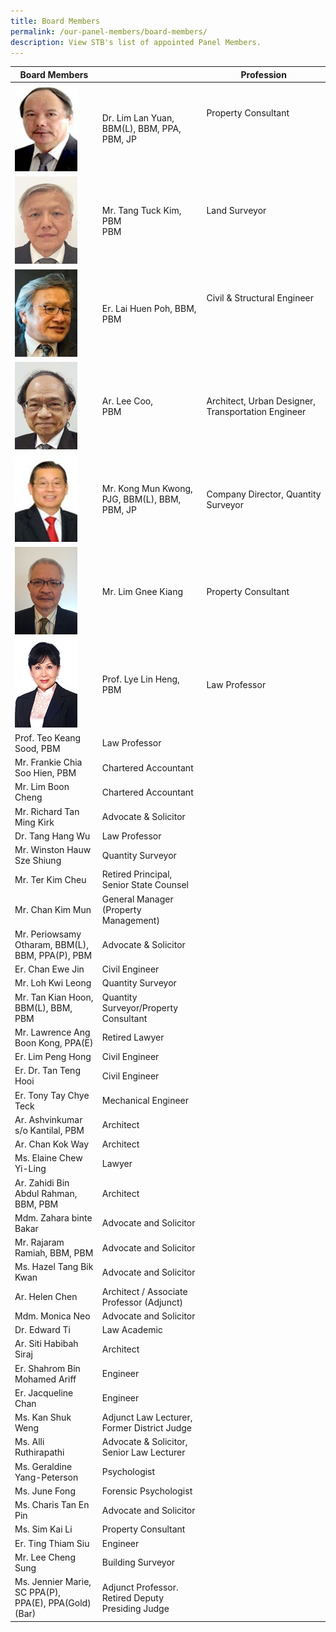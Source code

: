 ```yaml
---
title: Board Members
permalink: /our-panel-members/board-members/
description: View STB's list of appointed Panel Members.
---
```

| Board Members |  | Profession  |
| -------- | -------- | -------- |
![](/images/Our%20Panel%20Members/Board%20of%20Members/dr-lim-lan-yuan.jpg)| Dr. Lim Lan Yuan, <br>BBM(L), BBM, PPA, PBM,&nbsp;JP<br> | Property Consultant &nbsp; &nbsp; &nbsp; &nbsp;  &nbsp; &nbsp;&nbsp; &nbsp; &nbsp; &nbsp; &nbsp; &nbsp; &nbsp; &nbsp; &nbsp; &nbsp; &nbsp; &nbsp; &nbsp; &nbsp; &nbsp; &nbsp; &nbsp; &nbsp; &nbsp; &nbsp; &nbsp; &nbsp; &nbsp; &nbsp; &nbsp; &nbsp; &nbsp; &nbsp; &nbsp; &nbsp; &nbsp; &nbsp; &nbsp; &nbsp; &nbsp; &nbsp; &nbsp; &nbsp; &nbsp; &nbsp; &nbsp; &nbsp; &nbsp; &nbsp; &nbsp; &nbsp; &nbsp; &nbsp; &nbsp; &nbsp; &nbsp; &nbsp; &nbsp; &nbsp; &nbsp; &nbsp; &nbsp; &nbsp; &nbsp; &nbsp;  |
![](/images/Our%20Panel%20Members/Board%20of%20Members/mr-tang-tuck-kim.jpg)| Mr. Tang Tuck Kim, PBM <br>PBM <br> | Land Surveyor &nbsp; &nbsp; &nbsp; &nbsp;  &nbsp; &nbsp;&nbsp; &nbsp; &nbsp; &nbsp; &nbsp; &nbsp; &nbsp; &nbsp; &nbsp; &nbsp; &nbsp; &nbsp;&nbsp; &nbsp; &nbsp; &nbsp; &nbsp; &nbsp; &nbsp; &nbsp; &nbsp; &nbsp; &nbsp; &nbsp; &nbsp; &nbsp; &nbsp; &nbsp; &nbsp; &nbsp; &nbsp; &nbsp; &nbsp; &nbsp; &nbsp; &nbsp;&nbsp; &nbsp; &nbsp; &nbsp; &nbsp; &nbsp;    |
![](/images/Our%20Panel%20Members/Board%20of%20Members/mr-lai-huen-poh.jpg)| Er. Lai Huen Poh, BBM, PBM | Civil &amp; Structural Engineer &nbsp; &nbsp;  &nbsp; &nbsp;&nbsp; &nbsp; &nbsp; &nbsp; &nbsp; &nbsp; &nbsp; &nbsp; &nbsp; &nbsp; &nbsp; &nbsp;&nbsp; &nbsp; &nbsp; &nbsp; &nbsp; &nbsp; &nbsp; &nbsp; &nbsp; &nbsp; &nbsp; &nbsp; &nbsp; &nbsp; &nbsp; &nbsp; &nbsp; &nbsp; &nbsp; &nbsp; &nbsp; &nbsp; &nbsp; &nbsp; &nbsp; &nbsp; &nbsp; &nbsp; &nbsp; &nbsp; &nbsp; &nbsp; &nbsp; &nbsp; &nbsp; &nbsp; &nbsp; &nbsp; &nbsp; &nbsp; &nbsp; &nbsp; &nbsp; &nbsp; &nbsp; &nbsp; &nbsp; &nbsp; &nbsp; &nbsp; &nbsp; &nbsp; &nbsp; &nbsp;   |
![](/images/Our%20Panel%20Members/Board%20of%20Members/mr-lee-coo.jpg)| Ar. Lee Coo, <br>PBM<br> | Architect, Urban Designer, Transportation Engineer |
![](/images/Our%20Panel%20Members/Board%20of%20Members/mr-kong-mun-kwong.jpg)| Mr. Kong Mun Kwong,<br> PJG, BBM(L), BBM, PBM, JP<br> | Company Director, Quantity Surveyor |
![](/images/Our%20Panel%20Members/Board%20of%20Members/mr-lim-gnee-kiang.jpg)| Mr. Lim Gnee Kiang | Property Consultant |
![](/images/Our%20Panel%20Members/Board%20of%20Members/assoc-prof-lye_lin_heng-v2.jpg)| Prof. Lye Lin Heng, <br>PBM<br> | Law Professor |
| Prof. Teo Keang Sood, PBM | Law Professor |
| Mr. Frankie Chia Soo Hien, PBM | Chartered Accountant |
| Mr. Lim Boon Cheng | Chartered Accountant | 
| Mr. Richard Tan Ming Kirk | Advocate &amp; Solicitor |
| Dr. Tang Hang Wu | Law Professor | 
| Mr. Winston Hauw Sze Shiung | Quantity Surveyor | 
| Mr. Ter Kim Cheu | Retired Principal, Senior State Counsel | 
| Mr. Chan Kim Mun | General Manager (Property Management) |
| Mr. Periowsamy Otharam, BBM(L), BBM, PPA(P), PBM | Advocate &amp; Solicitor |
| Er. Chan Ewe Jin | Civil Engineer |
| Mr. Loh Kwi Leong | Quantity Surveyor | 
| Mr. Tan Kian Hoon, BBM(L), BBM, PBM | Quantity Surveyor/Property Consultant |
| Mr. Lawrence Ang Boon Kong, PPA(E) | Retired Lawyer |
| Er. Lim Peng Hong | Civil Engineer |
| Er. Dr. Tan Teng Hooi | Civil Engineer |
| Er. Tony Tay Chye Teck | Mechanical Engineer |
| Ar. Ashvinkumar s/o Kantilal, PBM | Architect |
| Ar. Chan Kok Way | Architect |
| Ms. Elaine Chew Yi-Ling | Lawyer |
| Ar. Zahidi Bin Abdul Rahman, BBM, PBM | Architect | 
| Mdm. Zahara binte Bakar | Advocate and Solicitor |
| Mr. Rajaram Ramiah, BBM, PBM | Advocate and Solicitor |
| Ms. Hazel Tang Bik Kwan | Advocate and Solicitor |
| Ar. Helen Chen | Architect / Associate Professor (Adjunct) |
| Mdm. Monica Neo | Advocate and Solicitor |
| Dr. Edward Ti | Law Academic |
| Ar. Siti Habibah Siraj | Architect |
| Er. Shahrom Bin Mohamed Ariff | Engineer |
| Er. Jacqueline Chan | Engineer |
| Ms. Kan Shuk Weng | Adjunct Law Lecturer, Former District Judge |
| Ms. Alli Ruthirapathi | Advocate &amp; Solicitor, Senior Law Lecturer |
| Ms. Geraldine Yang-Peterson | Psychologist | 
| Ms. June Fong | Forensic Psychologist |
| Ms. Charis Tan En Pin | Advocate and Solicitor |
| Ms. Sim Kai Li | Property Consultant |
| Er. Ting Thiam Siu | Engineer |
| Mr. Lee Cheng Sung | Building Surveyor | 
| Ms. Jennier Marie, SC PPA(P), PPA(E), PPA(Gold)(Bar) | Adjunct Professor. Retired Deputy Presiding Judge |